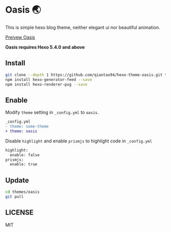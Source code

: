 # Oasis 🌏

This is simple hexo blog theme, neither elegant ui nor beautiful animation. 

[Preivew Oasis](https://hexo-theme-oasis-preview.pages.dev/)

**Oasis requires Hexo 5.4.0 and above**

## Install

``` sh
git clone --depth 1 https://github.com/qiantao94/hexo-theme-oasis.git themes/oasis
npm install hexo-generator-feed --save
npm install hexo-renderer-pug --save
```

## Enable

Modify `theme` setting in `_config.yml` to `oasis`.

```diff
_config.yml
- theme: some-theme
+ theme: oasis
```

Disable `highlight` and enable `prismjs` to highlight code in `_config.yml`

```diff
highlight:
  enable: false
prismjs:
  enable: true
```

## Update

```sh
cd themes/oasis
git pull
```


## LICENSE

MIT
